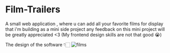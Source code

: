 # Film-Trailers

A small web application , where u can add all your favorite films for display that i'm building as a mini side project any feedback on this mini project will be greatly appreciated <3 (My frontend design skills are not that good 😭)

The design  of the software 👇🏻
![films](https://github.com/DulranSam/Films/assets/127298642/c63721a1-1b75-40b4-8076-7dc12e018f9d)
